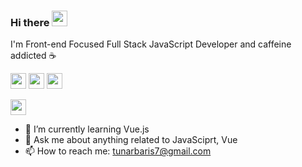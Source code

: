 
### Hi there <a href="https://www.gautamkrishnar.com/"><img src="https://media.giphy.com/media/hvRJCLFzcasrR4ia7z/giphy.gif" width="25px"></a>

I'm Front-end Focused Full Stack JavaScript Developer and caffeine addicted :coffee:

<a href="https://www.linkedin.com/in/baristunar" target="_blank"><img src="https://img.shields.io/badge/linkedin-%230077B5.svg?&style=for-the-badge&logo=linkedin&logoColor=white" height=25></a> <a href="https://medium.com/@baristunar" target="_blank"><img src="https://img.shields.io/badge/medium-%2312100E.svg?&style=for-the-badge&logo=medium&logoColor=white" height=25></a>
<a href="https://medium.com/@baristunar" target="_blank"><img src="https://visitor-badge.laobi.icu/badge?page_id=baristunar" height=25/> </a></p>
<a href="https://www.instagram.com/baris.tunar/"><img src="https://img.shields.io/badge/instagram-%23E4405F.svg?&style=for-the-badge&logo=instagram&logoColor=white" height=25></a> 


- :dart: I’m currently learning Vue.js
- :email: Ask me about anything related to JavaSciprt, Vue
- 📫 How to reach me: tunarbaris7@gmail.com
